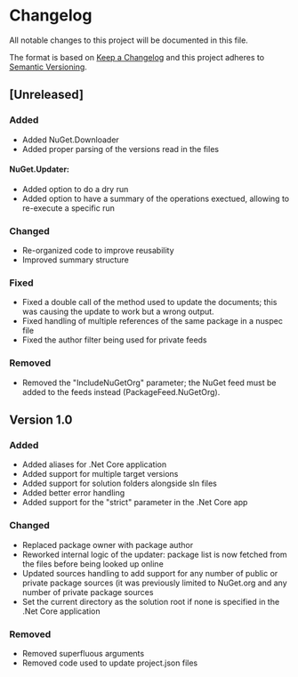 # Changelog
All notable changes to this project will be documented in this file.

The format is based on [Keep a Changelog](http://keepachangelog.com/en/1.0.0/)
and this project adheres to [Semantic Versioning](http://semver.org/spec/v2.0.0.html).

## [Unreleased]

### Added
- Added NuGet.Downloader
- Added proper parsing of the versions read in the files

#### NuGet.Updater:
- Added option to do a dry run
- Added option to have a summary of the operations exectued, allowing to re-execute a specific run

### Changed
- Re-organized code to improve reusability
- Improved summary structure

### Fixed
- Fixed a double call of the method used to update the documents; this was causing the update to work but a wrong output.
- Fixed handling of multiple references of the same package in a nuspec file
- Fixed the author filter being used for private feeds

### Removed
- Removed the "IncludeNuGetOrg" parameter; the NuGet feed must be added to the feeds instead (PackageFeed.NuGetOrg).

## Version 1.0

### Added
- Added aliases for .Net Core application
- Added support for multiple target versions
- Added support for solution folders alongside sln files
- Added better error handling
- Added support for the "strict" parameter in the .Net Core app

### Changed
- Replaced package owner with package author
- Reworked internal logic of the updater: package list is now fetched from the files before being looked up online
- Updated sources handling to add support for any number of public or private package sources (it was previously limited to NuGet.org and any number of private package sources
- Set the current directory as the solution root if none is specified in the .Net Core application

### Removed
- Removed superfluous arguments
- Removed code used to update project.json files
